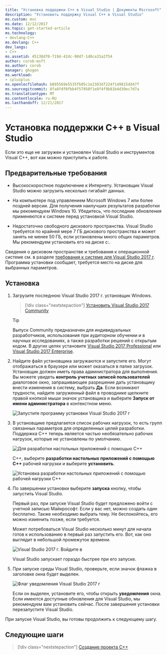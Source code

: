 ```yaml
---
title: "Установка поддержки C++ в Visual Studio | Документы Microsoft"
description: "Установить поддержку Visual C++ в Visual Studio"
ms.custom: mvc
ms.date: 12/12/2017
ms.topic: get-started-article
ms.technology:
- devlang-C++
ms.devlang: C++
dev_langs:
- C++
ms.assetid: 45138d70-719d-42dc-90d7-1d0ca31a2f54
author: corob-msft
ms.author: corob
manager: ghogen
ms.workload:
- cplusplus
ms.openlocfilehash: b895569e5535fb05c1e2383df224f149815dd47f
ms.sourcegitcommit: 8fa8fdf0fbb4f57950f1e8f4f9b81b4d39ec7d7a
ms.translationtype: MT
ms.contentlocale: ru-RU
ms.lasthandoff: 12/21/2017
---
```

# <a name="install-c-support-in-visual-studio"></a>Установка поддержки C++ в Visual Studio

Если это еще не загружен и установлен Visual Studio и инструментов Visual C++, вот как можно приступить к работе.

## <a name="prerequisites"></a>Предварительные требования

- Высокоскоростное подключение к Интернету. Установщик Visual Studio можно загрузить несколько гигабайт данных.

- На компьютере под управлением Microsoft Windows 7 или более поздней версии. Для получения наилучших результатов разработки мы рекомендуем Windows 10. Убедитесь, что последние обновления применяются к системе перед установкой Visual Studio.

- Недостаточно свободного дискового пространства. Visual Studio требуется по крайней мере 7 ГБ дискового пространства и может занять не менее 50 ГБ, если установлены много общих параметров. Мы рекомендуем установить его на диске c:.

Сведения о дисковом пространстве и требования к операционной системе см. в разделе [требования к системе для Visual Studio 2017 г](https://www.visualstudio.com/productinfo/vs2017-system-requirements-vs). Программа установки сообщает, требуется место на диске для выбранных параметров.

## <a name="installation"></a>Установка

1. Загрузите последнюю Visual Studio 2017 г. установщик Windows.

   > [!div class="nextstepaction"]
   > <a target="frameTarget" href="https://www.visualstudio.com/thank-you-downloading-visual-studio/?sku=Community&rel=15&utm_source=docs&utm_medium=clickbutton">Установить Visual Studio 2017 Community</a>

   >[!Tip]
   > Выпуск Community предназначен для индивидуальных разработчиков, использования при аудиторном обучении и в научных исследованиях, а также разработки решений с открытым кодом. В других целях установите <a target="frameTarget" href="https://www.visualstudio.com/thank-you-downloading-visual-studio/?sku=Professional&rel=15&utm_source=docs&utm_medium=clickbutton">Visual Studio 2017 Professional</a> или <a target="frameTarget" href="https://www.visualstudio.com/thank-you-downloading-visual-studio/?sku=Enterprise&rel=15&utm_source=docs&utm_medium=clickbutton">Visual Studio 2017 Enterprise</a>.

1. Найдите файл установщика загружаются и запустите его. Могут отображаться в браузере или может оказаться в папке загрузок. Установщик должен иметь права администратора для выполнения. Вы можете увидеть **контроль учетных записей пользователей** диалоговое окно, запрашивающее разрешение дать установщику внести изменения в систему, выбрать **Да**. Если возникают трудности, найдите загруженный файл в проводнике щелкните правой кнопкой мыши значок установщика и выберите **Запуск от имени администратора** в контекстном меню.

   ![Запустите программу установки Visual Studio 2017 г](../build/media/vscpp-concierge-run-installer.gif "запустите установщик Visual Studio")

1. В установщике предлагается список рабочих нагрузок, то есть групп связанных параметров для определенных целей разработки. Поддержка C++ теперь является частью необязательно рабочих нагрузок, которые не установлены по умолчанию.

   ![Для разработки настольных приложений с помощью C++](../build/media/desktop-development-with-cpp.png "разработки настольных приложений на C++")

    C++, выберите **разработки настольных приложений с помощью C++** рабочей нагрузки и выберите **установить**.

   ![Установка разработки настольных приложений с помощью рабочей нагрузки C++](../build/media/vscpp-concierge-choose-workload.gif "Установка разработки настольных приложений с помощью C++ рабочей нагрузки")

1. По завершении установки выберите **запуска** кнопку, чтобы запустить Visual Studio.

   Первый раз, при запуске Visual Studio будет предложено войти с учетной записью Майкрософт. Если у вас нет, можно создать один бесплатно. Также необходимо выбрать тему. Не беспокойтесь, его можно изменить позже, если требуется. 

   Может потребоваться Visual Studio несколько минут для начала готов к использованию в первый раз запустить его. Вот, как оно выглядит в небольшой промежуток времени.

   ![Visual Studio 2017 г. Войдите в](../build/media/vscpp-quickstart-first-run.gif "входа Visual Studio 2017 г.")

   Visual Studio запускает гораздо быстрее при его запуске.

1. При запуске среды Visual Studio, проверьте, если значок флажка в заголовке окна будет выделен.

   ![Флаг уведомления Visual Studio 2017 г](../build/media/vscpp-first-start-page-flag.png "флаг уведомления Visual Studio 2017 г.")

   Если он выделен, установите его, чтобы открыть **уведомления** окна. Если имеются доступные обновления для Visual Studio, мы рекомендуем вам установить сейчас. После завершения установки перезапустите Visual Studio.

При запуске Visual Studio, вы готовы продолжить к следующему шагу.

## <a name="next-steps"></a>Следующие шаги

> [!div class="nextstepaction"]
> [Создание проекта C++](vscpp-step-1-create.md)

<iframe src="" height="0" width="0" frameborder="0" name="frameTarget" />

